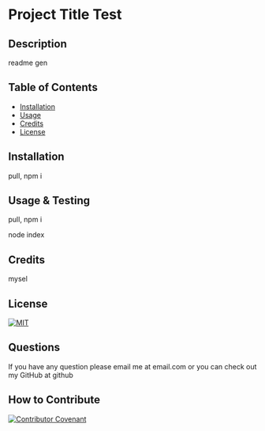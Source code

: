 # Project Title Test

## Description
readme gen

## Table of Contents

- [Installation](#installation)
- [Usage](#usage)
- [Credits](#credits)
- [License](#license)

## Installation
pull, npm i

## Usage & Testing

pull, npm i

node index

<!--- Dont forget to add your Screenshots! --->

## Credits
mysel

## License
[![MIT](https://choosealicense.com/licenses/mit/)](MIT.md)

## Questions
If you have any question please email me at email.com
or you can check out my GitHub at github

## How to Contribute

[![Contributor Covenant](https://img.shields.io/badge/Contributor%20Covenant-2.1-4baaaa.svg)](code_of_conduct.md)